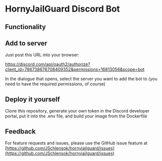 # HornyJailGuard Discord Bot
## Functionality
## Add to server
Just post this URL into your browser: 

https://discord.com/api/oauth2/authorize?client_id=786738676708409352&permissions=16813056&scope=bot

In the dialogue that opens, select the server you want to add the bot to (you need to have the required permissions, of course)

## Deploy it yourself
Clone this repository, generate your own token in the Discord developer portal, put it into the .env file, and build your image from the Dockerfile

## Feedback
For feature requests and issues, please use the GitHub issue feature at [https://github.com/JSchlensok/hornyjailguard/issues](https://github.com/JSchlensok/hornyjailguard/issues)
